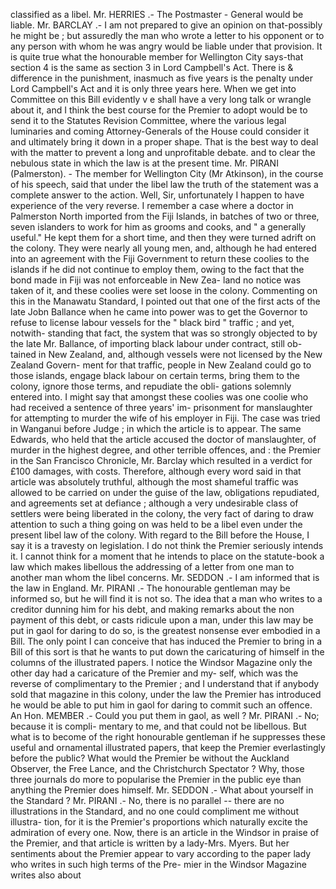 classified as a libel. Mr. HERRIES .- The Postmaster - General would be liable. Mr. BARCLAY .- I am not prepared to give an opinion on that-possibly he might be ; but assuredly the man who wrote a letter to his opponent or to any person with whom he was angry would be liable under that provision. It is quite true what the honourable member for Wellington City says-that section 4 is the same as section 3 in Lord Campbell's Act. There is & difference in the punishment, inasmuch as five years is the penalty under Lord Campbell's Act and it is only three years here. When we get into Committee on this Bill evidently v e shall have a very long talk or wrangle about it, and I think the best course for the Premier to adopt would be to send it to the Statutes Revision Committee, where the various legal luminaries and coming Attorney-Generals of the House could consider it and ultimately bring it down in a proper shape. That is the best way to deal with the matter to prevent a long and unprofitable debate. and to clear the nebulous state in which the law is at the present time. Mr. PIRANI (Palmerston). - The member for Wellington City (Mr Atkinson), in the course of his speech, said that under the libel law the truth of the statement was a complete answer to the action. Well, Sir, unfortunately I happen to have experience of the very reverse. I remember a case where a doctor in Palmerston North imported from the Fiji Islands, in batches of two or three, seven islanders to work for him as grooms and cooks, and " a generally useful." He kept them for a short time, and then they were turned adrift on the colony. They were nearly all young men, and, although he had entered into an agreement with the Fiji Government to return these coolies to the islands if he did not continue to employ them, owing to the fact that the bond made in Fiji was not enforceable in New Zea- land no notice was taken of it, and these coolies were set loose in the colony. Commenting on this in the Manawatu Standard, I pointed out that one of the first acts of the late Jobn Ballance when he came into power was to get the Governor to refuse to license labour vessels for the " black bird " traffic ; and yet, notwith- standing that fact, the system that was so strongly objected to by the late Mr. Ballance, of importing black labour under contract, still ob- tained in New Zealand, and, although vessels were not licensed by the New Zealand Govern- ment for that traffic, people in New Zealand could go to those islands, engage black labour on certain terms, bring them to the colony, ignore those terms, and repudiate the obli- gations solemnly entered into. I might say that amongst these coolies was one coolie who had received a sentence of three years' im- prisonment for manslaughter for attempting to murder the wife of his employer in Fiji. The case was tried in Wanganui before Judge ; in which the article is to appear. The same Edwards, who held that the article accused the doctor of manslaughter, of murder in the highest degree, and other terrible offences, and : the Premier in the San Francisco Chronicle, Mr. Barclay which resulted in a verdict for £100 damages, with costs. Therefore, although every word said in that article was absolutely truthful, although the most shameful traffic was allowed to be carried on under the guise of the law, obligations repudiated, and agreements set at defiance ; although a very undesirable class of settlers were being liberated in the colony, the very fact of daring to draw attention to such a thing going on was held to be a libel even under the present libel law of the colony. With regard to the Bill before the House, I say it is a travesty on legislation. I do not think the Premier seriously intends it. I cannot think for a moment that he intends to place on the statute-book a law which makes libellous the addressing of a letter from one man to another man whom the libel concerns. Mr. SEDDON .- I am informed that is the law in England. Mr. PIRANI .- The honourable gentleman may be informed so, but he will find it is not so. The idea that a man who writes to a creditor dunning him for his debt, and making remarks about the non payment of this debt, or casts ridicule upon a man, under this law may be put in gaol for daring to do so, is the greatest nonsense ever embodied in a Bill. The only point I can conceive that has induced the Premier to bring in a Bill of this sort is that he wants to put down the caricaturing of himself in the columns of the illustrated papers. I notice the Windsor Magazine only the other day had a caricature of the Premier and my- self, which was the reverse of complimentary to the Premier ; and I understand that if anybody sold that magazine in this colony, under the law the Premier has introduced he would be able to put him in gaol for daring to commit such an offence. An Hon. MEMBER .- Could you put them in gaol, as well ? Mr. PIRANI .- No; because it is compli- mentary to me, and that could not be libellous. But what is to become of the right honourable gentleman if he suppresses these useful and ornamental illustrated papers, that keep the Premier everlastingly before the public? What would the Premier be without the Auckland Observer, the Free Lance, and the Christchurch Spectator ? Why, those three journals do more to popularise the Premier in the public eye than anything the Premier does himself. Mr. SEDDON .- What about yourself in the Standard ? Mr. PIRANI .- No, there is no parallel -- there are no illustrations in the Standard, and no one could compliment me without illustra- tion, for it is the Premier's proportions which naturally excite the admiration of every one. Now, there is an article in the Windsor in praise of the Premier, and that article is written by a lady-Mrs. Myers. But her sentiments about the Premier appear to vary according to the paper lady who writes in such high terms of the Pre- mier in the Windsor Magazine writes also about 